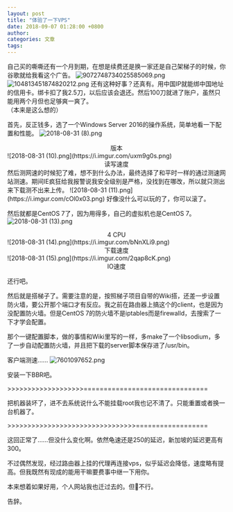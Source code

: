 ```yaml
---
layout: post
title: "体验了一下VPS"
date: 2018-09-07 01:28:00 +0800
author:
categories: 文章
tags:
---
```


自己买的嘶嘶还有一个月到期，在想是续费还是换一家还是自己架梯子的时候，你谷歌就给我看这个广告。
![9072748734025585069.png](https://i.imgur.com/bjMcT7Z.png)
![104813451874820212.png](https://i.imgur.com/pox0bAa.png)
还有这种好事？还真有。用中国IP就能绑中国地址的信用卡。绑卡扣了我2.5刀，以后应该会退还。然后100刀就进了账户，虽然只能用两个月但也足够爽一爽了。  
（本来是这么想的）

首先，反正钱多，选了一个Windows Server 2016的操作系统，简单地看一下配置和性能。
![2018-08-31 (8).png](https://i.imgur.com/uCR6HmY.png)
<center>版本</center>
![2018-08-31 (10).png](https://i.imgur.com/uxm9g0s.png)
<center>读写速度</center>
然后测网速的时候犯了难，想不到什么办法，最终选择了和平时一样的通过测速网站测速。期间IE疯狂给我报警说我安全级别是严格，没找到在哪改，所以就只测出来下载测不出来上传。
![2018-08-31 (11).png](https://i.imgur.com/cOl0x03.png)
好像没什么可以玩的了，你可以滚了。

然后就都是CentOS 7了，因为用得多，自己的虚拟机也是CentOS 7。
![2018-08-31 (13).png](https://i.imgur.com/TFchH6X.png)
<center>4 CPU</center>
![2018-08-31 (14).png](https://i.imgur.com/bNnXLi9.png)
<center>下载速度</center>
![2018-08-31 (15).png](https://i.imgur.com/2qap8cK.png)
<center>IO速度</center>

还行吧。

然后就是搭梯子了。需要注意的是，按照梯子项目自带的Wiki搭，还差一步设置防火墙，要公开那个端口才有反应。我之前在路由器上搞这个的client，也是因为没配置防火墙。但是CentOS 7的防火墙不是iptables而是firewalld，去搜索了一下才学会配置。

那个一键配置脚本，做的事情和Wiki里写的一样，多make了一个libsodium，多了一步自动配置防火墙，并且把下载的server脚本保存进了/usr/bin。

客户端测速……
![7601097652.png](https://i.imgur.com/OBEucTT.png)

安装一下BBR吧。

&gt;&gt;&gt;&gt;&gt;&gt;&gt;&gt;&gt;&gt;&gt;&gt;&gt;&gt;&gt;&gt;&gt;&gt;&gt;===============================

把机器装坏了，进不去系统说什么不能挂载root我也记不清了。只能重置或者换一台机器了。

&gt;&gt;&gt;&gt;&gt;&gt;&gt;&gt;&gt;&gt;&gt;&gt;&gt;&gt;&gt;&gt;&gt;&gt;&gt;&gt;&gt;&gt;&gt;&gt;&gt;&gt;&gt;&gt;&gt;&gt;&gt;&gt;==================

这回正常了……但没什么变化啊。依然龟速还是250的延迟，新加坡的延迟更高有300。

不过偶然发现，经过路由器上挂的代理再连接vps，似乎延迟会降低，速度略有提高。但我既然有现成的能用干嘛要费事中继一下用你。

本来想着如果好用，个人网站我也迁过去的。但👋不行。

告辞。
